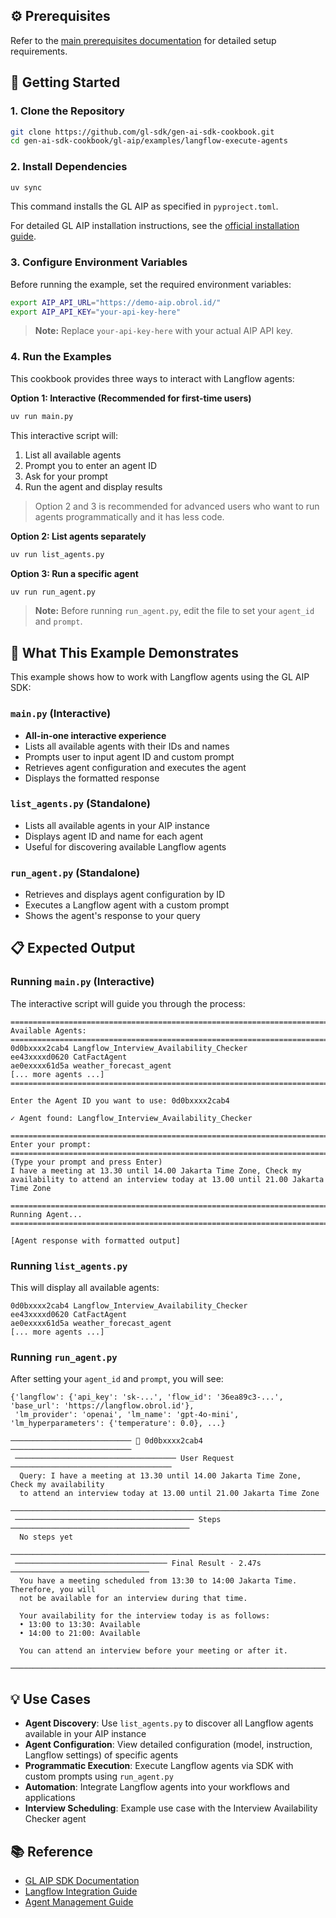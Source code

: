 ## ⚙️ Prerequisites

Refer to the [main prerequisites documentation](../../README.md#️-prerequisites) for detailed setup requirements.

## 🚀 Getting Started

### 1. Clone the Repository

```bash
git clone https://github.com/gl-sdk/gen-ai-sdk-cookbook.git
cd gen-ai-sdk-cookbook/gl-aip/examples/langflow-execute-agents
```

### 2. Install Dependencies

```bash
uv sync
```

This command installs the GL AIP as specified in `pyproject.toml`.

For detailed GL AIP installation instructions, see the [official installation guide](https://gdplabs.gitbook.io/gl-aip/gl-aip-sdk/get-started/install-and-configure).

### 3. Configure Environment Variables

Before running the example, set the required environment variables:

```bash
export AIP_API_URL="https://demo-aip.obrol.id/"
export AIP_API_KEY="your-api-key-here"
```

> **Note:** Replace `your-api-key-here` with your actual AIP API key.

### 4. Run the Examples

This cookbook provides three ways to interact with Langflow agents:

**Option 1: Interactive (Recommended for first-time users)**

```bash
uv run main.py
```

This interactive script will:
1. List all available agents
2. Prompt you to enter an agent ID
3. Ask for your prompt
4. Run the agent and display results


> Option 2 and 3 is recommended for advanced users who want to run agents programmatically and it has less code.

**Option 2: List agents separately**

```bash
uv run list_agents.py
```

**Option 3: Run a specific agent**

```bash
uv run run_agent.py
```

> **Note:** Before running `run_agent.py`, edit the file to set your `agent_id` and `prompt`.

## 📖 What This Example Demonstrates

This example shows how to work with Langflow agents using the GL AIP SDK:

### `main.py` (Interactive)
- **All-in-one interactive experience**
- Lists all available agents with their IDs and names
- Prompts user to input agent ID and custom prompt
- Retrieves agent configuration and executes the agent
- Displays the formatted response

### `list_agents.py` (Standalone)
- Lists all available agents in your AIP instance
- Displays agent ID and name for each agent
- Useful for discovering available Langflow agents

### `run_agent.py` (Standalone)
- Retrieves and displays agent configuration by ID
- Executes a Langflow agent with a custom prompt
- Shows the agent's response to your query

## 📋 Expected Output

### Running `main.py` (Interactive)

The interactive script will guide you through the process:

```
================================================================================
Available Agents:
================================================================================
0d0bxxxx2cab4 Langflow_Interview_Availability_Checker
ee43xxxxd0620 CatFactAgent
ae0exxxx61d5a weather_forecast_agent
[... more agents ...]
================================================================================

Enter the Agent ID you want to use: 0d0bxxxx2cab4

✓ Agent found: Langflow_Interview_Availability_Checker

================================================================================
Enter your prompt:
================================================================================
(Type your prompt and press Enter)
I have a meeting at 13.30 until 14.00 Jakarta Time Zone, Check my availability to attend an interview today at 13.00 until 21.00 Jakarta Time Zone

================================================================================
Running Agent...
================================================================================

[Agent response with formatted output]
```

### Running `list_agents.py`

This will display all available agents:

```
0d0bxxxx2cab4 Langflow_Interview_Availability_Checker
ee43xxxxd0620 CatFactAgent
ae0exxxx61d5a weather_forecast_agent
[... more agents ...]
```

### Running `run_agent.py`

After setting your `agent_id` and `prompt`, you will see:

```
{'langflow': {'api_key': 'sk-...', 'flow_id': '36ea89c3-...', 'base_url': 'https://langflow.obrol.id'}, 
 'lm_provider': 'openai', 'lm_name': 'gpt-4o-mini', 'lm_hyperparameters': {'temperature': 0.0}, ...}

─────────────────────────── 🤖 0d0bxxxx2cab4 ───────────────────────────
 ──────────────────────────────────── User Request ────────────────────────────────────
  Query: I have a meeting at 13.30 until 14.00 Jakarta Time Zone, Check my availability 
  to attend an interview today at 13.00 until 21.00 Jakarta Time Zone
 ───────────────────────────────────────────────────────────────────────────────────────
 ──────────────────────────────────────── Steps ────────────────────────────────────────
  No steps yet
 ───────────────────────────────────────────────────────────────────────────────────────
 ────────────────────────────────── Final Result · 2.47s ───────────────────────────────
  You have a meeting scheduled from 13:30 to 14:00 Jakarta Time. Therefore, you will 
  not be available for an interview during that time.

  Your availability for the interview today is as follows:
  • 13:00 to 13:30: Available
  • 14:00 to 21:00: Available

  You can attend an interview before your meeting or after it.
 ───────────────────────────────────────────────────────────────────────────────────────
```

## 💡 Use Cases

- **Agent Discovery**: Use `list_agents.py` to discover all Langflow agents available in your AIP instance
- **Agent Configuration**: View detailed configuration (model, instruction, Langflow settings) of specific agents
- **Programmatic Execution**: Execute Langflow agents via SDK with custom prompts using `run_agent.py`
- **Automation**: Integrate Langflow agents into your workflows and applications
- **Interview Scheduling**: Example use case with the Interview Availability Checker agent

## 📚 Reference

- [GL AIP SDK Documentation](https://gdplabs.gitbook.io/gl-aip/gl-aip-sdk)
- [Langflow Integration Guide](https://gdplabs.gitbook.io/gl-aip/how-to-guides/langflow-integration-guide)
- [Agent Management Guide](https://gdplabs.gitbook.io/gl-aip/how-to-guides/agents-guide)